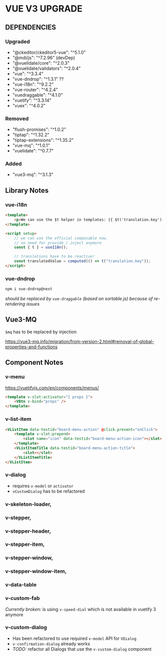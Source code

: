 # VUE V3 UPGRADE

## DEPENDENCIES

### Upgraded

- "@ckeditor/ckeditor5-vue": "^5.1.0"
- "@mdi/js": "^7.2.96" (devDep)
- "@vuelidate/core": "^2.0.3"
- "@vuelidate/validators": "^2.0.4"
- "vue": "^3.3.4"
- "vue-dndrop": "^1.3.1" ??
- "vue-i18n": "^9.2.2"
- "vue-router": "^4.2.4"
- "vuedraggable": "^4.1.0"
- "vuetify": "^3.3.14"
- "vuex": "^4.0.2"

### Removed

- "flush-promises": "^1.0.2"
- "tiptap": "^1.32.2"
- "tiptap-extensions": "^1.35.2"
- "vue-mq": "^1.0.1"
- "vuelidate": "^0.7.7"

### Added

- "vue3-mq": "^3.1.3"

## Library Notes

### vue-i18n

```html
<template>
	<p>We can use the $t helper in templates: {{ $t('translation.key') }}</p>
</template>

<script setup>
	// we can use the official composable now.
	// no need for provide / inject anymore
	const { t } = useI18n();

	// translations have to be reactive!
	const translatedValue = computed(() => t("translation.key"));
</script>
```

### vue-dndrop

```sh
npm i vue-dndrop@next
```

_should be replaced by `vue-draggable` (based on sortable.js) because of re-rendering issues_

## Vue3-MQ

`$mq` has to be replaced by injection

https://vue3-mq.info/migration/from-version-2.html#removal-of-global-properties-and-functions

## Component Notes

### v-menu

https://vuetifyjs.com/en/components/menus/

```html
<template v-slot:activator="{ props }">
	<VBtn v-bind="props" />
</template>
```

### v-list-item

```html
<VListItem data-testid="board-menu-action" @click.prevent="onClick">
	<template v-slot:prepend>
		<slot name="icon" data-testid="board-menu-action-icon"></slot>
	</template>
	<VListItemTitle data-testid="board-menu-action-title">
		<slot></slot>
	</VListItemTitle>
</VListItem>
```

### v-dialog

- requires `v-model` or `activator`
- `vCustomDialog` has to be refactored

### v-skeleton-loader,

### v-stepper,

### v-stepper-header,

### v-stepper-item,

### v-stepper-window,

### v-stepper-window-item,

### v-data-table

### v-custom-fab

_Currently broken:_ is using `v-speed-dial` which is not available in vuetify 3 anymore

### v-custom-dialog

- Has been refactored to use required `v-model` API for `VDialog`
- `v-confirmation-dialog` already works
- _TODO:_ refactor all Dialogs that use the `v-custom-dialog` component

